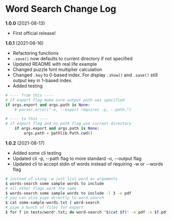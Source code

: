 # Word Search Change Log

**1.0.0** (2021-08-13)

-   First official release!

**1.0.1** (2021-08-16)

-   Refactoring functions
-   `.save()` now defaults to current directory if not specified
-   Updated README with real life example
-   Changed puzzle font multiplier calculation
-   Changed `.key` to 0-based index. For display `.show()` and `.save()` still output key in 1-based index.
-   Added testing

```python
# ---- from this ----
# if export flag make sure output path was specified
if args.export and args.path is None:
    # parser.error("-e, --export requires -p, --path.")

# ---- to this ----
# if export flag and no path flag use current directory
    if args.export and args.path is None:
        args.path = pathlib.Path.cwd()
```

**1.0.2** (2021-08-17)

-   Added some cli testing
-   Updated cli -p, --path flag to more standard -o, --output flag
-   Updated cli to accept stdin of words instead of requiring -w or --words flag

```bash
# instead of using -w just list word as arguments
$ words-search some sample words to include
# all other flags work the same
$ words-search some sample words to include -l 3 -o pdf
# you can also pipe directly to word-search
$ cat some-sample-words.txt | word-search
# pipe a bunch of files for export
$ for f in tests/word*.txt; do word-search "$(cat $f)" -e pdf -o $f.pdf; done
```
